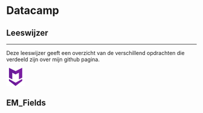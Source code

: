 # Datacamp


## Leeswijzer
---
Deze leeswijzer geeft een overzicht van de verschillend opdrachten die verdeeld zijn over mijn github pagina. 

![alt text](https://github.com/adam-p/markdown-here/raw/master/src/common/images/icon48.png "Logo Title Text 1")




## EM_Fields









